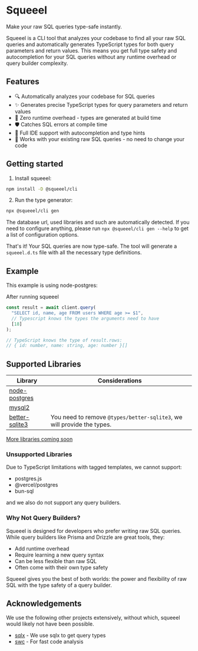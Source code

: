 # Squeeel

Make your raw SQL queries type-safe instantly.

Squeeel is a CLI tool that analyzes your codebase to find all your raw SQL queries and automatically generates TypeScript types for both query parameters and return values. This means you get full type safety and autocompletion for your SQL queries without any runtime overhead or query builder complexity.

## Features

- 🔍 Automatically analyzes your codebase for SQL queries
- ✨ Generates precise TypeScript types for query parameters and return values
- 🚀 Zero runtime overhead - types are generated at build time
- 🛡️ Catches SQL errors at compile time
- 📝 Full IDE support with autocompletion and type hints
- 🔄 Works with your existing raw SQL queries - no need to change your code

## Getting started

1. Install squeeel:
```bash
npm install -D @squeeel/cli
```

2. Run the type generator:
```bash
npx @squeeel/cli gen
```

The database url, used libraries and such are automatically detected. If you need to configure anything, please run `npx @squeeel/cli gen --help` to get a list of configuration options.

That's it! Your SQL queries are now type-safe. The tool will generate a `squeeel.d.ts` file with all the necessary type definitions.

## Example
 
This example is using node-postgres:

After running squeeel

```typescript
const result = await client.query(
  "SELECT id, name, age FROM users WHERE age >= $1",
  // Typescript knows the types the arguments need to have
  [18]
);

// TypeScript knows the type of result.rows:
// { id: number, name: string, age: number }[]
```

## Supported Libraries

| Library                                                      | Considerations                                                         |
|--------------------------------------------------------------|------------------------------------------------------------------------|
| [node-postgres](https://node-postgres.com/)                  |                                                                        |
| [mysql2](https://sidorares.github.io/node-mysql2/docs)       |                                                                        |
| [better-sqlite3](https://github.com/WiseLibs/better-sqlite3) | You need to remove `@types/better-sqlite3`, we will provide the types. |

[More libraries coming soon](https://github.com/SorenHolstHansen/squeeel/issues/1)

### Unsupported Libraries

Due to TypeScript limitations with tagged templates, we cannot support:
- postgres.js
- @vercel/postgres
- bun-sql

and we also do not support any query builders.

### Why Not Query Builders?

Squeeel is designed for developers who prefer writing raw SQL queries. While query builders like Prisma and Drizzle are great tools, they:
- Add runtime overhead
- Require learning a new query syntax
- Can be less flexible than raw SQL
- Often come with their own type safety

Squeeel gives you the best of both worlds: the power and flexibility of raw SQL with the type safety of a query builder.

## Acknowledgements

We use the following other projects extensively, without which, squeeel would likely not have been possible.

- [sqlx](https://github.com/launchbadge/sqlx) - We use sqlx to get query types
- [swc](https://swc.rs/) - For fast code analysis
